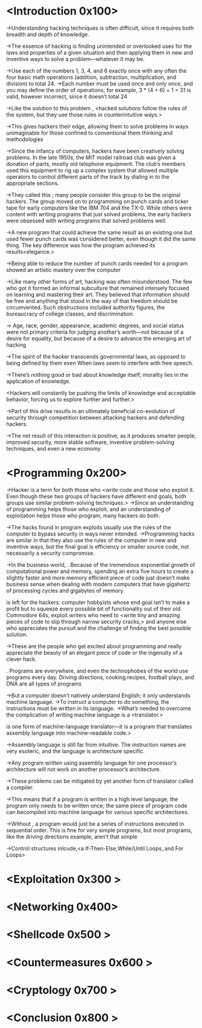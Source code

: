 # <a HACKING: THE ART OF EXPLOITATION by Jon Erickson > #



# <Introduction 0x100>
    
  <Hacking is really just the act of finding a clever and counterintuitive solution to a problem.> 
  ->Understanding hacking techniques is often difficult, since it requires both breadth and depth of knowledge.
  
  ->The essence of hacking is finding unintended or overlooked uses for the laws and properties of a given situation and then applying them in new and inventive ways to solve a problem—whatever it may be.
  
  <The following math problem illustrates the essence of hacking:>
  ->Use each of the numbers 1, 3, 4, and 6 exactly once with any often the four basic math operations (addition, subtraction, multiplication, and division) to total 24. 
  ->Each number must be used once and only once, and you may define the order of operations; for example, 3 * (4 + 6) + 1 = 31 is valid, however incorrect, since it doesn’t total 24
  
  ->Like the solution to this problem , <hacked solutions follow the rules of the system, but they use those rules in counterintuitive ways.>
  
  ->This gives hackers their edge, allowing them to 
  solve problems in ways unimaginable for those confined  to conventional them  thinking and methodologies

  ->Since the infancy of computers, hackers have been creatively solving problems. In the late 1950s, the MIT model railroad club was given a donation of parts, mostly old telephone equipment. The club’s members used this equipment to rig up a complex system that allowed multiple operators to control different parts of the track by dialing in to the appropriate sections. 
  
  ->They called this <new and inventive use of telephone equipment hacking >; many people consider this group to be the original hackers. The group moved on to programming on punch cards and ticker tape for early computers like the IBM 704 and the TX-0. While others were content with writing programs that just solved problems, the early hackers were obsessed   with writing programs that solved problems well. 

  ->A new program that could achieve the same result as an existing one but used fewer punch cards was considered better, even though it did the same thing. The key difference was how the program achieved its results<elegance.>
  
  ->Being able to reduce the number of punch cards needed for a program showed an artistic mastery over the computer

  ->Like many other forms of art, hacking was often misunderstood. The few who got it formed an informal subculture that remained intensely focused on learning and mastering their art. They believed that information should be free and anything that stood in the way of that freedom should be circumvented. Such obstructions included authority figures, the bureaucracy of college classes, and discrimination.

  -> Age, race, gender, appearance, academic degrees, and social status were not primary criteria for judging another’s worth—not because of a desire for equality, but because of a desire to advance the emerging art of hacking

  ->The spirit of the hacker transcends governmental laws, as opposed to being defined by them even When laws seem to interfere with free speech.

  ->There’s nothing good or bad about knowledge itself; morality lies in the application of knowledge.
  
  <Hackers will constantly be pushing the limits of knowledge and acceptable behavior, forcing us to explore further and further.>
  
  ->Part of this drive results in an ultimately beneficial co-evolution of security through competition between attacking hackers and defending hackers.

  ->The net result of this interaction is positive, as it produces smarter people, improved security, more stable software, inventive problem-solving techniques, and even a new economy


#  <Programming 0x200>
  ->Hacker is a term for both those who <write code and those who exploit it. Even though these two groups of hackers have different end goals, both groups use similar problem-solving techniques.> 
  ->Since an understanding of programming helps those who exploit, and an understanding of exploitation helps those who program, many hackers do both.

  ->The hacks found in program exploits usually use the rules of the computer to bypass security in ways never intended. 
  ->Programming hacks are similar in that they also use the rules of the computer in new and inventive ways, but the final goal is efficiency or smaller source code, not necessarily a security compromise. 
  
  ->In the business world, <more importance is placed on churning out functional code than on achieving clever hacks and elegance>. Because of the tremendous exponential growth of computational power and memory, spending an extra five hours to create a slightly faster and more memory efficient piece of code just doesn’t make business sense when dealing with modern computers that have gigahertz of processing cycles and gigabytes of memory.

  <True appreciation of programming elegance> is left for the hackers: computer hobbyists whose end goal isn’t to make a profit but to squeeze every possible bit of functionality out of their old Commodore 64s, exploit writers who need to <write tiny and amazing pieces of code to slip through narrow security cracks,> and anyone else who appreciates the pursuit and the challenge of finding the best possible solution.
  
  ->These are the people who get excited about programming and really appreciate the beauty of an elegant piece of code or the ingenuity of a clever hack.
  
  <Programming is a very natural and intuitive concept. A program is nothing more than a series of statements written in a specific language>. Programs are everywhere, and even the technophobes of the world use programs every day. Driving directions, cooking recipes, football plays, and DNA are all types of programs    

  ->But a computer doesn’t natively understand English; it only understands machine language. 
  ->To instruct a computer to do something, the instructions must be written in its language.
  ->What’s needed to overcome the complication of writing machine language is a <translator.>
  
  <An assembler> is one form of machine-language translator—it is a program that translates assembly language into machine-readable code.>

  ->Assembly language is still far from intuitive. The instruction names are very esoteric, and the language is architecture specific.
  
  ->Any program written using assembly language for one processor’s architecture will not work on another processor’s architecture.

  ->These problems can be mitigated by yet another form of translator called a compiler. 

  <A compiler converts a high-level language into machine language. High-level languages are much more intuitive than assembly language and can be converted into many different types of machine language for different processor architectures.> 
  
  ->This means that if a program is written in a high level language, the program only needs to be written once; the same piece of program code can becompiled into machine language for various specific architectures.

  ->Without <control structures>, a program would just be a series of instructions executed in sequential order. This is fine for very simple programs, but most programs, like the driving directions example, aren’t that simple

  ->Control structures inlcude,<a If-Then-Else,While/Until Loops, and For Loops>

# <Exploitation 0x300 >
# <Networking 0x400>
# <Shellcode 0x500 >
# <Countermeasures 0x600 >
# <Cryptology 0x700 >
# <Conclusion 0x800 > 

